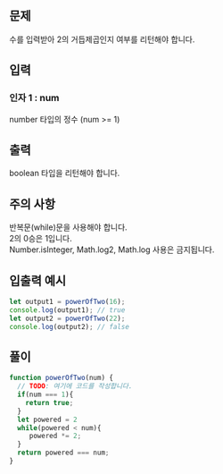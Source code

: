 ## 문제

수를 입력받아 2의 거듭제곱인지 여부를 리턴해야 합니다.

## 입력

### 인자 1 : num
number 타입의 정수 (num >= 1)

## 출력
boolean 타입을 리턴해야 합니다.

## 주의 사항
반복문(while)문을 사용해야 합니다.<br>
2의 0승은 1입니다.<br>
Number.isInteger, Math.log2, Math.log 사용은 금지됩니다.

## 입출력 예시

```javascript
let output1 = powerOfTwo(16);
console.log(output1); // true
let output2 = powerOfTwo(22);
console.log(output2); // false
```

## 풀이
```javascript
function powerOfTwo(num) {
  // TODO: 여기에 코드를 작성합니다.
  if(num === 1){
    return true;
  }
  let powered = 2
  while(powered < num){
     powered *= 2;
  }
  return powered === num;
}

```

